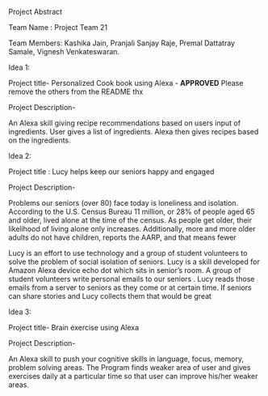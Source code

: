 
Project Abstract

Team Name : Project Team 21

Team Members:
Kashika Jain,
Pranjali Sanjay Raje,
Premal Dattatray Samale,
Vignesh Venkateswaran.


Idea 1:

Project title- Personalized Cook book using Alexa -  ****APPROVED**** Please remove the others from the README thx

Project Description-

An Alexa skill giving recipe recommendations based on users input of ingredients. User gives a list of ingredients. Alexa then gives recipes based on the ingredients. 

Idea 2:

Project title : Lucy helps keep our seniors happy and  engaged

Project Description-

Problems our seniors (over 80) face today is loneliness and isolation. According to the U.S. Census Bureau 11 million, or 28% of people aged 65 and older, lived alone at the time of the census. As people get older, their likelihood of living alone only increases. Additionally, more and more older adults do not have children, reports the AARP, and that means fewer 

Lucy is an effort to use technology and a  group of student volunteers to solve the problem  of social isolation of seniors. Lucy is a skill developed for Amazon Alexa device echo dot which sits in senior’s room. A group of student volunteers write personal emails to our seniors . Lucy reads those emails from a server to seniors as they come or at certain time. If seniors can share stories and Lucy collects them that would be great

Idea 3:

Project title- Brain exercise using Alexa

Project Description-

An Alexa skill to push your cognitive skills in language, focus, memory, problem solving areas. The Program finds weaker area of user and gives exercises daily at a particular time so that user can improve his/her weaker areas. 

